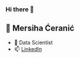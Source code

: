 ### Hi there 👋
## 🚀 Mersiha Ćeranić
- 🌌 Data Scientist
- 📫 [LinkedIn](https://www.linkedin.com/in/mersiha-%C4%87erani%C4%87/)
